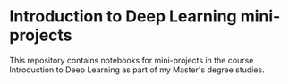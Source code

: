 # Introduction to Deep Learning mini-projects

This repository contains notebooks for mini-projects in the course Introduction to Deep Learning as part of my Master's degree studies.
